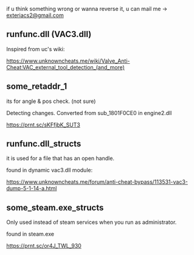if u think something wrong or wanna reverse it, u can mail me -> exteriacs2@gmail.com

## runfunc.dll (VAC3.dll)
Inspired from uc's wiki:

https://www.unknowncheats.me/wiki/Valve_Anti-Cheat:VAC_external_tool_detection_(and_more)

## some_retaddr_1
its for angle & pos check. (not sure)

Detecting changes. Converted from sub_1801F0CE0 in engine2.dll

https://prnt.sc/sKFfjbK_SUT3

## runfunc.dll_structs
it is used for a file that has an open handle.

found in dynamic vac3.dll module:

https://www.unknowncheats.me/forum/anti-cheat-bypass/113531-vac3-dump-5-1-14-a.html

## some_steam.exe_structs
Only used instead of steam services when you run as administrator.

found in steam.exe

https://prnt.sc/or4J_TWL_930

